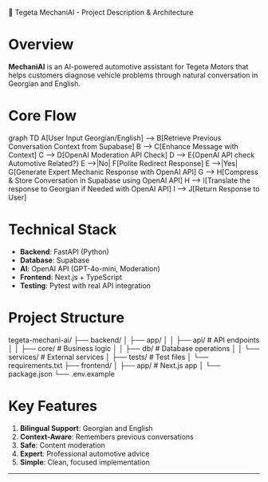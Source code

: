 🚗 Tegeta MechaniAI - Project Description & Architecture

# Overview
**MechaniAI** is an AI-powered automotive assistant for Tegeta Motors that helps customers diagnose vehicle problems through natural conversation in Georgian and English.

# Core Flow
graph TD
    A[User Input Georgian/English] --> B[Retrieve Previous Conversation Context from Supabase]
    B --> C[Enhance Message with Context]
    C --> D[OpenAI Moderation API Check]
    D --> E{OpenAI API check Automotive Related?}
    E -->|No| F[Polite Redirect Response]
    E -->|Yes| G[Generate Expert Mechanic Response with OpenAI API]
    G --> H[Compress & Store Conversation in Supabase using OpenAI API]
    H --> I[Translate the response to Georgian if Needed with OpenAI API]
    I --> J[Return Response to User]

# Technical Stack
- **Backend**: FastAPI (Python)
- **Database**: Supabase
- **AI**: OpenAI API (GPT-4o-mini, Moderation)
- **Frontend**: Next.js + TypeScript
- **Testing**: Pytest with real API integration

# Project Structure
tegeta-mechani-ai/
├── backend/
│   ├── app/
│   │   ├── api/          # API endpoints
│   │   ├── core/         # Business logic
│   │   ├── db/           # Database operations
│   │   └── services/     # External services
│   ├── tests/            # Test files
│   └── requirements.txt
├── frontend/
│   ├── app/              # Next.js app
│   └── package.json
└── .env.example


# Key Features
1. **Bilingual Support**: Georgian and English
2. **Context-Aware**: Remembers previous conversations
3. **Safe**: Content moderation
4. **Expert**: Professional automotive advice
5. **Simple**: Clean, focused implementation

---
